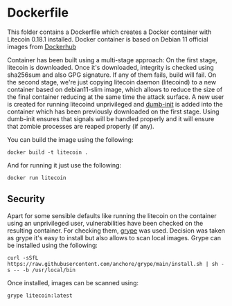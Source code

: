 # Dockerfile
This folder contains a Dockerfile which creates a Docker container with Litecoin 0.18.1 installed. Docker container is based on Debian 11 official images from [Dockerhub](https://hub.docker.com/_/debian)

Container has been built using a multi-stage approach: On the first stage, litecoin is downloaded. Once it's downloaded, integrity is checked using sha256sum and also GPG signature. If any of them fails, build will fail.
On the second stage, we're just copying litecoin daemon (litecoind) to a new container based on debian11-slim image, which allows to reduce the size of the final container reducing at the same time the attack surface. A new user is created for running litecoind unprivileged and [dumb-init](https://github.com/Yelp/dumb-init) is added into the container which has been previously downloaded on the first stage. Using dumb-init ensures that signals will be handled properly and it will ensure that zombie processes are reaped properly (if any).

You can build the image using the following:

    docker build -t litecoin .

And for running it just use the following:

    docker run litecoin

## Security
Apart for some sensible defaults like running the litecoin on the container using an unprivileged user, vulnerabilities have been checked on the resulting container.
For checking them, [grype](https://github.com/anchore/grype) was used. Decision was taken as grype it's easy to install but also allows to scan local images.
Grype can be installed using the following:

    curl -sSfL https://raw.githubusercontent.com/anchore/grype/main/install.sh | sh -s -- -b /usr/local/bin

Once installed, images can be scanned using:

    grype litecoin:latest

